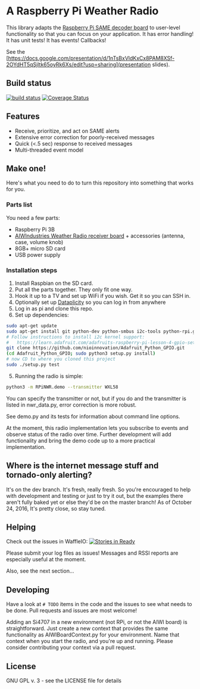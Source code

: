 # A Raspberry Pi Weather Radio

This library adapts the [Raspberry Pi SAME decoder board](http://www.aiwindustries.com/store/p9/Raspberry_Pi_B_%2F2_NWR_Receiver%2FSAME_Decoder.html) to user-level
functionality so that you can focus on your application.  It has
error handling!  It has unit tests!  It has events!  Callbacks!

See the [https://docs.google.com/presentation/d/1nTsBxVldKxCx8PAM8XSf-2OYdHT5qSjltk65oyRk6Xs/edit?usp=sharing](presentation slides).  

## Build status
[![build status](https://travis-ci.org/ke4roh/RPiNWR.svg?branch=master)](https://travis-ci.org/ke4roh/RPiNWR/branches)
[![Coverage Status](https://coveralls.io/repos/github/ke4roh/RPiNWR/badge.svg?branch=master)](https://coveralls.io/github/ke4roh/RPiNWR?branch=master)

## Features
* Receive, prioritize, and act on SAME alerts
* Extensive error correction for poorly-received messages
* Quick (<.5 sec) response to received messages
* Multi-threaded event model

## Make one!
Here's what you need to do to turn this repository into something that works for you.

### Parts list
You need  a few parts:
* Raspberry Pi 3B
* [AIWIndustries Weather Radio receiver board](http://www.aiwindustries.com/store/p9/Raspberry_Pi_B_%2F2_NWR_Receiver%2FSAME_Decoder.html) + accessories (antenna, case, volume knob)
* 8GB+ micro SD card
* USB power supply

### Installation steps
1. Install Raspbian on the SD card.
2. Put all the parts together.  They only fit one way.
3. Hook it up to a TV and set up WiFi if you wish.  Get it so you can SSH in.
4. Optionally set up [Dataplicity](https://www.dataplicity.com/) so you can log in from anywhere
5. Log in as pi and clone this repo.
6. Set up dependencies:

```bash
sudo apt-get update
sudo apt-get install git python-dev python-smbus i2c-tools python-rpi.gpio python3-rpi.gpio libxml2-dev libxslt1-dev python-shapely
# Follow instructions to install i2c kernel support:
#   https://learn.adafruit.com/adafruits-raspberry-pi-lesson-4-gpio-setup/configuring-i2c
git clone https://github.com/nioinnovation/Adafruit_Python_GPIO.git
(cd Adafruit_Python_GPIO; sudo python3 setup.py install)
# now CD to where you cloned this project
sudo ./setup.py test
```

5. Running the radio is simple:
```bash
python3 -m RPiNWR.demo --transmitter WXL58
```

You can specify the transmitter or not, but if you do and the 
transmitter is listed in nwr_data.py, error correction is 
more robust.  

See demo.py and its tests for information about command line options.

At the moment, this radio implementation lets you subscribe to events
and observe status of the radio over time.  Further development will
add functionality and bring the demo code up to a more practical 
implementation.  

## Where is the internet message stuff and tornado-only alerting?
It's on the dev branch.  It's fresh, really fresh.  So you're encouraged to help with development and testing or just to try it out, but the examples there aren't fully baked yet or else they'd be on the master branch!  As of October 24, 2016, It's pretty close, so stay tuned.

## Helping
Check out the issues in WaffleIO:
[![Stories in Ready](https://badge.waffle.io/ke4roh/RPiNWR.svg?label=ready&title=Ready)](http://waffle.io/ke4roh/RPiNWR)

Please submit your log files as issues! Messages and RSSI reports are 
especially useful at the moment.  

Also, see the next section...

## Developing
Have a look at ```# TODO``` items in the code and the issues to see what
needs to be done.  Pull requests and issues are most welcome!

Adding an Si4707 in a new environment (not RPi, or not the AIWI board)
is straightforward.  Just create a new context that provides the same
functionality as AIWIBoardContext.py for your environment.  Name that
context when you start the radio, and you're up and running.  Please
consider contributing your context via a pull request. 

## License
GNU GPL v. 3 - see the LICENSE file for details

